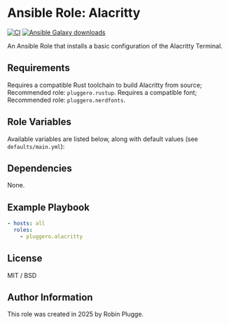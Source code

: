 # Ansible Role: Alacritty

[![CI](https://github.com/pluggero/ansible-role-alacritty/actions/workflows/ci.yml/badge.svg)](https://github.com/pluggero/ansible-role-alacritty/actions/workflows/ci.yml) [![Ansible Galaxy downloads](https://img.shields.io/ansible/role/d/pluggero/alacritty?label=Galaxy%20downloads&logo=ansible&color=%23096598)](https://galaxy.ansible.com/ui/standalone/roles/pluggero/alacritty)

An Ansible Role that installs a basic configuration of the Alacritty Terminal.

## Requirements

Requires a compatible Rust toolchain to build Alacritty from source; Recommended role: `pluggero.rustup`.
Requires a compatible font; Recommended role: `pluggero.nerdfonts`.

## Role Variables

Available variables are listed below, along with default values (see `defaults/main.yml`):

## Dependencies

None.

## Example Playbook

```yaml
- hosts: all
  roles:
    - pluggero.alacritty
```

## License

MIT / BSD

## Author Information

This role was created in 2025 by Robin Plugge.
